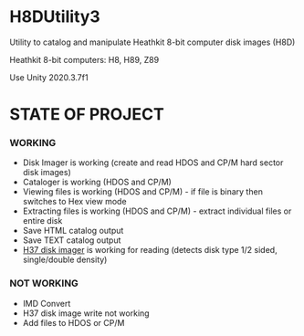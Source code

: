 # H8DUtility3
Utility to catalog and manipulate Heathkit 8-bit computer disk images (H8D)

Heathkit 8-bit computers: H8, H89, Z89

Use Unity 2020.3.7f1

# STATE OF PROJECT
### WORKING
+ Disk Imager is working (create and read HDOS and CP/M hard sector disk images)
+ Cataloger is working (HDOS and CP/M)
+ Viewing files is working (HDOS and CP/M) - if file is binary then switches to Hex view mode
+ Extracting files is working (HDOS and CP/M) - extract individual files or entire disk
+ Save HTML catalog output
+ Save TEXT catalog output
+ [H37 disk imager](https://github.com/lesbird/WD179xImager) is working for reading (detects disk type 1/2 sided, single/double density)

### NOT WORKING
+ IMD Convert
+ H37 disk image write not working
+ Add files to HDOS or CP/M
